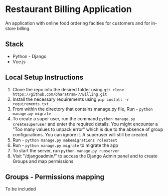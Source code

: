 # Restaurant Billing Application

An application with online food ordering facities for customers and for in-store billing.

## Stack
- Python - Django
- Vue.js

## Local Setup Instructions

1. Clone the repo into the desired folder using `git clone https://github.com/bharatram-7/Billing.git`
2. Install the necessary requirements using `pip install -r requirements.txt`
3. From within the directory that contains manage.py file, Run - `python manage.py migrate`
4. To create a super user, run the command `python manage.py createsuperuser` and enter the required details.
You might encounter a "Too many values to unpack error" which is due to the absence of group configurations. You can ignore it. A superuser will still be created.
5. Run - `python manage.py makemigrations rolestest`
6. Run - `python manage.py migrate` to migrate the app
7. To start the server, run `python manage.py runserver`
8. Visit "/djangoadmin/" to access the Django Admin panel and to create Groups and map permissions

## Groups  - Permissions mapping

To be included